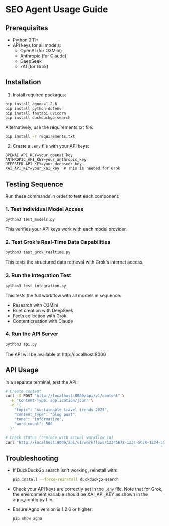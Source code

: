 # SEO Agent Usage Guide

## Prerequisites

- Python 3.11+
- API keys for all models:
  - OpenAI (for O3Mini)
  - Anthropic (for Claude)
  - DeepSeek
  - xAI (for Grok)

## Installation

1. Install required packages:

```bash
pip install agno>=1.2.6
pip install python-dotenv
pip install fastapi uvicorn
pip install duckduckgo-search
```

Alternatively, use the requirements.txt file:

```bash
pip install -r requirements.txt
```

2. Create a `.env` file with your API keys:

```
OPENAI_API_KEY=your_openai_key
ANTHROPIC_API_KEY=your_anthropic_key
DEEPSEEK_API_KEY=your_deepseek_key
XAI_API_KEY=your_xai_key  # This is needed for Grok
```

## Testing Sequence

Run these commands in order to test each component:

### 1. Test Individual Model Access

```bash
python3 test_models.py
```

This verifies your API keys work with each model provider.

### 2. Test Grok's Real-Time Data Capabilities 

```bash
python3 test_grok_realtime.py
```

This tests the structured data retrieval with Grok's internet access.

### 3. Run the Integration Test

```bash
python3 test_integration.py
```

This tests the full workflow with all models in sequence:
- Research with O3Mini
- Brief creation with DeepSeek
- Facts collection with Grok
- Content creation with Claude

### 4. Run the API Server

```bash
python3 api.py
```

The API will be available at http://localhost:8000

## API Usage

In a separate terminal, test the API:

```bash
# Create content
curl -X POST "http://localhost:8000/api/v1/content" \
  -H "Content-Type: application/json" \
  -d '{
    "topic": "sustainable travel trends 2025",
    "content_type": "blog post",
    "tone": "informative",
    "word_count": 500
  }'

# Check status (replace with actual workflow_id)
curl "http://localhost:8000/api/v1/workflows/12345678-1234-5678-1234-567812345678"
```

## Troubleshooting

- If DuckDuckGo search isn't working, reinstall with:
  ```bash
  pip install --force-reinstall duckduckgo-search
  ```

- Check your API keys are correctly set in the `.env` file. Note that for Grok, the environment variable should be XAI_API_KEY as shown in the agno_config.py file.

- Ensure Agno version is 1.2.6 or higher:
  ```bash
  pip show agno
  ``` 